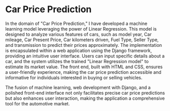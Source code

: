 # Car Price Prediction

In the domain of "Car Price Prediction," I have developed a machine learning model leveraging the power of Linear Regression. This model is designed to analyze various features of cars, such as model year, Car mileage, Car Present Price, Car kilometers driven, Fuel Type, Seller Type, and transmission to predict their prices approximately. The implementation is encapsulated within a web application using the Django framework, providing an intuitive user interface. Users can input specific details about a car, and the system utilizes the trained "Linear Regression model" to estimate its market value. The front end, built with HTML and CSS, ensures a user-friendly experience, making the car price prediction accessible and informative for individuals interested in buying or selling vehicles.

The fusion of machine learning, web development with Django, and a polished front-end interface not only facilitates precise car price predictions but also enhances user interaction, making the application a comprehensive tool for the automotive market.
